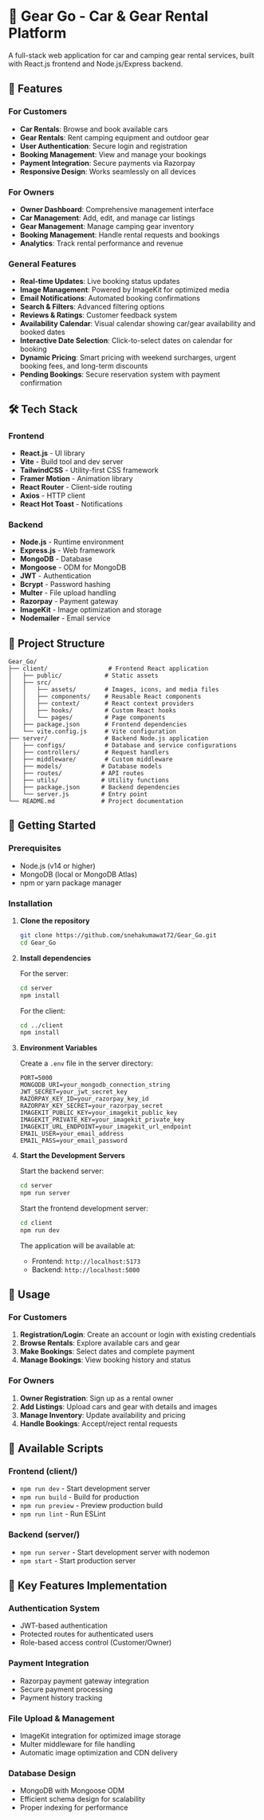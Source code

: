 # 🚗 Gear Go - Car & Gear Rental Platform

A full-stack web application for car and camping gear rental services, built with React.js frontend and Node.js/Express backend.

## 🌟 Features

### For Customers
- **Car Rentals**: Browse and book available cars
- **Gear Rentals**: Rent camping equipment and outdoor gear
- **User Authentication**: Secure login and registration
- **Booking Management**: View and manage your bookings
- **Payment Integration**: Secure payments via Razorpay
- **Responsive Design**: Works seamlessly on all devices

### For Owners
- **Owner Dashboard**: Comprehensive management interface
- **Car Management**: Add, edit, and manage car listings
- **Gear Management**: Manage camping gear inventory
- **Booking Management**: Handle rental requests and bookings
- **Analytics**: Track rental performance and revenue

### General Features
- **Real-time Updates**: Live booking status updates
- **Image Management**: Powered by ImageKit for optimized media
- **Email Notifications**: Automated booking confirmations
- **Search & Filters**: Advanced filtering options
- **Reviews & Ratings**: Customer feedback system
- **Availability Calendar**: Visual calendar showing car/gear availability and booked dates
- **Interactive Date Selection**: Click-to-select dates on calendar for booking
- **Dynamic Pricing**: Smart pricing with weekend surcharges, urgent booking fees, and long-term discounts
- **Pending Bookings**: Secure reservation system with payment confirmation

## 🛠️ Tech Stack

### Frontend
- **React.js** - UI library
- **Vite** - Build tool and dev server
- **TailwindCSS** - Utility-first CSS framework
- **Framer Motion** - Animation library
- **React Router** - Client-side routing
- **Axios** - HTTP client
- **React Hot Toast** - Notifications

### Backend
- **Node.js** - Runtime environment
- **Express.js** - Web framework
- **MongoDB** - Database
- **Mongoose** - ODM for MongoDB
- **JWT** - Authentication
- **Bcrypt** - Password hashing
- **Multer** - File upload handling
- **Razorpay** - Payment gateway
- **ImageKit** - Image optimization and storage
- **Nodemailer** - Email service

## 📁 Project Structure

```
Gear_Go/
├── client/                 # Frontend React application
│   ├── public/            # Static assets
│   ├── src/
│   │   ├── assets/        # Images, icons, and media files
│   │   ├── components/    # Reusable React components
│   │   ├── context/       # React context providers
│   │   ├── hooks/         # Custom React hooks
│   │   └── pages/         # Page components
│   ├── package.json       # Frontend dependencies
│   └── vite.config.js     # Vite configuration
├── server/                # Backend Node.js application
│   ├── configs/           # Database and service configurations
│   ├── controllers/       # Request handlers
│   ├── middleware/        # Custom middleware
│   ├── models/           # Database models
│   ├── routes/           # API routes
│   ├── utils/            # Utility functions
│   ├── package.json      # Backend dependencies
│   └── server.js         # Entry point
└── README.md             # Project documentation
```

## 🚀 Getting Started

### Prerequisites
- Node.js (v14 or higher)
- MongoDB (local or MongoDB Atlas)
- npm or yarn package manager

### Installation

1. **Clone the repository**
   ```bash
   git clone https://github.com/snehakumawat72/Gear_Go.git
   cd Gear_Go
   ```

2. **Install dependencies**

   For the server:
   ```bash
   cd server
   npm install
   ```

   For the client:
   ```bash
   cd ../client
   npm install
   ```

3. **Environment Variables**

   Create a `.env` file in the server directory:
   ```env
   PORT=5000
   MONGODB_URI=your_mongodb_connection_string
   JWT_SECRET=your_jwt_secret_key
   RAZORPAY_KEY_ID=your_razorpay_key_id
   RAZORPAY_KEY_SECRET=your_razorpay_secret
   IMAGEKIT_PUBLIC_KEY=your_imagekit_public_key
   IMAGEKIT_PRIVATE_KEY=your_imagekit_private_key
   IMAGEKIT_URL_ENDPOINT=your_imagekit_url_endpoint
   EMAIL_USER=your_email_address
   EMAIL_PASS=your_email_password
   ```

4. **Start the Development Servers**

   Start the backend server:
   ```bash
   cd server
   npm run server
   ```

   Start the frontend development server:
   ```bash
   cd client
   npm run dev
   ```

   The application will be available at:
   - Frontend: `http://localhost:5173`
   - Backend: `http://localhost:5000`

## 📱 Usage

### For Customers
1. **Registration/Login**: Create an account or login with existing credentials
2. **Browse Rentals**: Explore available cars and gear
3. **Make Bookings**: Select dates and complete payment
4. **Manage Bookings**: View booking history and status

### For Owners
1. **Owner Registration**: Sign up as a rental owner
2. **Add Listings**: Upload cars and gear with details and images
3. **Manage Inventory**: Update availability and pricing
4. **Handle Bookings**: Accept/reject rental requests

## 🔧 Available Scripts

### Frontend (client/)
- `npm run dev` - Start development server
- `npm run build` - Build for production
- `npm run preview` - Preview production build
- `npm run lint` - Run ESLint

### Backend (server/)
- `npm run server` - Start development server with nodemon
- `npm start` - Start production server

## 🔑 Key Features Implementation

### Authentication System
- JWT-based authentication
- Protected routes for authenticated users
- Role-based access control (Customer/Owner)

### Payment Integration
- Razorpay payment gateway integration
- Secure payment processing
- Payment history tracking

### File Upload & Management
- ImageKit integration for optimized image storage
- Multer middleware for file handling
- Automatic image optimization and CDN delivery

### Database Design
- MongoDB with Mongoose ODM
- Efficient schema design for scalability
- Proper indexing for performance